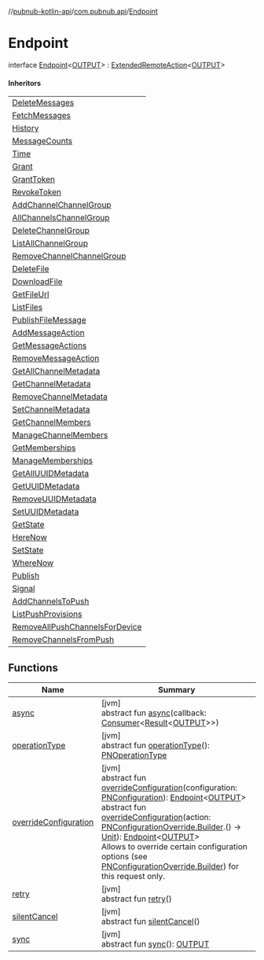 //[pubnub-kotlin-api](../../../index.md)/[com.pubnub.api](../index.md)/[Endpoint](index.md)

# Endpoint

interface [Endpoint](index.md)&lt;[OUTPUT](index.md)&gt; : [ExtendedRemoteAction](../../../../../pubnub-core/pubnub-core-api/pubnub-core-api/com.pubnub.api.endpoints.remoteaction/-extended-remote-action/index.md)&lt;[OUTPUT](index.md)&gt; 

#### Inheritors

| |
|---|
| [DeleteMessages](../../com.pubnub.api.endpoints/-delete-messages/index.md) |
| [FetchMessages](../../com.pubnub.api.endpoints/-fetch-messages/index.md) |
| [History](../../com.pubnub.api.endpoints/-history/index.md) |
| [MessageCounts](../../com.pubnub.api.endpoints/-message-counts/index.md) |
| [Time](../../com.pubnub.api.endpoints/-time/index.md) |
| [Grant](../../com.pubnub.api.endpoints.access/-grant/index.md) |
| [GrantToken](../../com.pubnub.api.endpoints.access/-grant-token/index.md) |
| [RevokeToken](../../com.pubnub.api.endpoints.access/-revoke-token/index.md) |
| [AddChannelChannelGroup](../../com.pubnub.api.endpoints.channel_groups/-add-channel-channel-group/index.md) |
| [AllChannelsChannelGroup](../../com.pubnub.api.endpoints.channel_groups/-all-channels-channel-group/index.md) |
| [DeleteChannelGroup](../../com.pubnub.api.endpoints.channel_groups/-delete-channel-group/index.md) |
| [ListAllChannelGroup](../../com.pubnub.api.endpoints.channel_groups/-list-all-channel-group/index.md) |
| [RemoveChannelChannelGroup](../../com.pubnub.api.endpoints.channel_groups/-remove-channel-channel-group/index.md) |
| [DeleteFile](../../com.pubnub.api.endpoints.files/-delete-file/index.md) |
| [DownloadFile](../../com.pubnub.api.endpoints.files/-download-file/index.md) |
| [GetFileUrl](../../com.pubnub.api.endpoints.files/-get-file-url/index.md) |
| [ListFiles](../../com.pubnub.api.endpoints.files/-list-files/index.md) |
| [PublishFileMessage](../../com.pubnub.api.endpoints.files/-publish-file-message/index.md) |
| [AddMessageAction](../../com.pubnub.api.endpoints.message_actions/-add-message-action/index.md) |
| [GetMessageActions](../../com.pubnub.api.endpoints.message_actions/-get-message-actions/index.md) |
| [RemoveMessageAction](../../com.pubnub.api.endpoints.message_actions/-remove-message-action/index.md) |
| [GetAllChannelMetadata](../../com.pubnub.api.endpoints.objects.channel/-get-all-channel-metadata/index.md) |
| [GetChannelMetadata](../../com.pubnub.api.endpoints.objects.channel/-get-channel-metadata/index.md) |
| [RemoveChannelMetadata](../../com.pubnub.api.endpoints.objects.channel/-remove-channel-metadata/index.md) |
| [SetChannelMetadata](../../com.pubnub.api.endpoints.objects.channel/-set-channel-metadata/index.md) |
| [GetChannelMembers](../../com.pubnub.api.endpoints.objects.member/-get-channel-members/index.md) |
| [ManageChannelMembers](../../com.pubnub.api.endpoints.objects.member/-manage-channel-members/index.md) |
| [GetMemberships](../../com.pubnub.api.endpoints.objects.membership/-get-memberships/index.md) |
| [ManageMemberships](../../com.pubnub.api.endpoints.objects.membership/-manage-memberships/index.md) |
| [GetAllUUIDMetadata](../../com.pubnub.api.endpoints.objects.uuid/-get-all-u-u-i-d-metadata/index.md) |
| [GetUUIDMetadata](../../com.pubnub.api.endpoints.objects.uuid/-get-u-u-i-d-metadata/index.md) |
| [RemoveUUIDMetadata](../../com.pubnub.api.endpoints.objects.uuid/-remove-u-u-i-d-metadata/index.md) |
| [SetUUIDMetadata](../../com.pubnub.api.endpoints.objects.uuid/-set-u-u-i-d-metadata/index.md) |
| [GetState](../../com.pubnub.api.endpoints.presence/-get-state/index.md) |
| [HereNow](../../com.pubnub.api.endpoints.presence/-here-now/index.md) |
| [SetState](../../com.pubnub.api.endpoints.presence/-set-state/index.md) |
| [WhereNow](../../com.pubnub.api.endpoints.presence/-where-now/index.md) |
| [Publish](../../com.pubnub.api.endpoints.pubsub/-publish/index.md) |
| [Signal](../../com.pubnub.api.endpoints.pubsub/-signal/index.md) |
| [AddChannelsToPush](../../com.pubnub.api.endpoints.push/-add-channels-to-push/index.md) |
| [ListPushProvisions](../../com.pubnub.api.endpoints.push/-list-push-provisions/index.md) |
| [RemoveAllPushChannelsForDevice](../../com.pubnub.api.endpoints.push/-remove-all-push-channels-for-device/index.md) |
| [RemoveChannelsFromPush](../../com.pubnub.api.endpoints.push/-remove-channels-from-push/index.md) |

## Functions

| Name | Summary |
|---|---|
| [async](index.md#149557464%2FFunctions%2F1262999440) | [jvm]<br>abstract fun [async](index.md#149557464%2FFunctions%2F1262999440)(callback: [Consumer](https://docs.oracle.com/javase/8/docs/api/java/util/function/Consumer.html)&lt;[Result](../../../../../pubnub-core/pubnub-core-api/pubnub-core-api/com.pubnub.api.v2.callbacks/-result/index.md)&lt;[OUTPUT](index.md)&gt;&gt;) |
| [operationType](../../com.pubnub.api.endpoints.push/-remove-channels-from-push/index.md#1414065386%2FFunctions%2F1262999440) | [jvm]<br>abstract fun [operationType](../../com.pubnub.api.endpoints.push/-remove-channels-from-push/index.md#1414065386%2FFunctions%2F1262999440)(): [PNOperationType](../../../../../pubnub-core/pubnub-core-api/pubnub-core-api/com.pubnub.api.enums/-p-n-operation-type/index.md) |
| [overrideConfiguration](override-configuration.md) | [jvm]<br>abstract fun [overrideConfiguration](override-configuration.md)(configuration: [PNConfiguration](../../com.pubnub.api.v2/-p-n-configuration/index.md)): [Endpoint](index.md)&lt;[OUTPUT](index.md)&gt;<br>abstract fun [overrideConfiguration](override-configuration.md)(action: [PNConfigurationOverride.Builder](../../com.pubnub.api.v2/-p-n-configuration-override/-builder/index.md).() -&gt; [Unit](https://kotlinlang.org/api/latest/jvm/stdlib/kotlin/-unit/index.html)): [Endpoint](index.md)&lt;[OUTPUT](index.md)&gt;<br>Allows to override certain configuration options (see [PNConfigurationOverride.Builder](../../com.pubnub.api.v2/-p-n-configuration-override/-builder/index.md)) for this request only. |
| [retry](../../com.pubnub.api.endpoints.push/-remove-channels-from-push/index.md#2020801116%2FFunctions%2F1262999440) | [jvm]<br>abstract fun [retry](../../com.pubnub.api.endpoints.push/-remove-channels-from-push/index.md#2020801116%2FFunctions%2F1262999440)() |
| [silentCancel](../../com.pubnub.api.endpoints.push/-remove-channels-from-push/index.md#-675955969%2FFunctions%2F1262999440) | [jvm]<br>abstract fun [silentCancel](../../com.pubnub.api.endpoints.push/-remove-channels-from-push/index.md#-675955969%2FFunctions%2F1262999440)() |
| [sync](../../com.pubnub.api.endpoints.push/-remove-channels-from-push/index.md#40193115%2FFunctions%2F1262999440) | [jvm]<br>abstract fun [sync](../../com.pubnub.api.endpoints.push/-remove-channels-from-push/index.md#40193115%2FFunctions%2F1262999440)(): [OUTPUT](index.md) |
